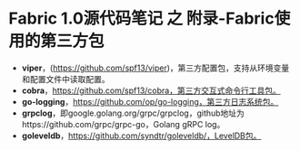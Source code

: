 # Fabric 1.0源代码笔记 之 附录-Fabric使用的第三方包

* **viper**，(https://github.com/spf13/viper)，第三方配置包，支持从环境变量和配置文件中读取配置。
* **cobra**，https://github.com/spf13/cobra，第三方交互式命令行工具包。
* **go-logging**，https://github.com/op/go-logging，第三方日志系统包。
* **grpclog**，即google.golang.org/grpc/grpclog，github地址为https://github.com/grpc/grpc-go，Golang gRPC log。
* **goleveldb**，https://github.com/syndtr/goleveldb/，LevelDB包。
